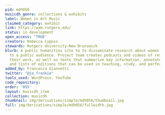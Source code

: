 ```yaml
---
pid: mdh056
musicdh_genre: collections & exhibits
label: Women in Art Music
claimed_category: exhibit
link: https://wam.rutgers.edu/
status: in development
open_access: 'TRUE'
creators: Rebecca Cypess
stewards: Rutgers University–New Brunswick
blurb: A public humanities site to to disseminate research about women in art music
  to a public audience. Project team creates podcasts and videos of researchers describing
  their work, as well as texts that summarize key information, annotated bibliographies,
  and lists of editions that can be used in teaching, study, and performance.
added_by: Francesca Giannetti
twitter: "@jo_frankie"
tools_used: WordPress, YouTube
code_repository:
order: '055'
layout: musicdh_item
collection: musicdh
thumbnail: img/derivatives/simple/mdh056/thumbnail.jpg
full: img/derivatives/simple/mdh056/fullwidth.jpg
---
```

